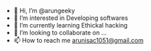 
- 👋 Hi, I’m @arungeeky
- 👀 I’m interested in Developing softwares
- 🌱 I’m currently learning Ethickal hacking
- 💞️ I’m looking to collaborate on ...
- 📫 How to reach me arunisac1051@gmail.com

<!---
arungeeky/arungeeky is a ✨ special ✨ repository because its `README.md` (this file) appears on your GitHub profile.
You can click the Preview link to take a look at your changes.
--->
